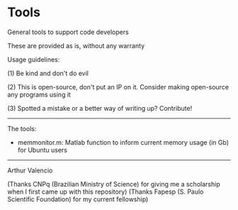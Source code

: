 # Tools

General tools to support code developers

These are provided as is, without any warranty

Usage guidelines:

(1) Be kind and don't do evil

(2) This is open-source, don't put an IP on it. Consider making open-source any programs using it

(3) Spotted a mistake or a better way of writing up? Contribute!

---------------------------

The tools:

* memmonitor.m: Matlab function to inform current memory usage (in Gb) for Ubuntu users


--------------------------
Arthur Valencio

(Thanks CNPq (Brazilian Ministry of Science) for giving me a scholarship when I first came up with this repository)
(Thanks Fapesp (S. Paulo Scientific Foundation) for my current fellowship)
